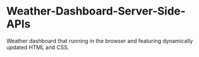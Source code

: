 # Weather-Dashboard-Server-Side-APIs
Weather dashboard that running in the browser and featuring dynamically updated HTML and CSS.
